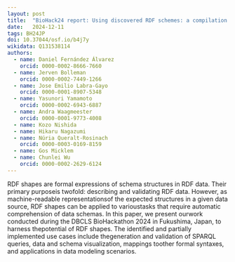 ```yaml
---
layout: post
title:  "BioHack24 report: Using discovered RDF schemes: a compilation of potential use cases for shapes reusage"
date:   2024-12-11
tags: BH24JP
doi: 10.37044/osf.io/b4j7y
wikidata: Q131538114
authors:
  - name: Daniel Fernández Álvarez
    orcid: 0000-0002-8666-7660
  - name: Jerven Bolleman
    orcid: 0000-0002-7449-1266
  - name: Jose Emilio Labra-Gayo
    orcid: 0000-0001-8907-5348
  - name: Yasunori Yamamoto
    orcid: 0000-0002-6943-6887
  - name: Andra Waagmeester
    orcid: 0000-0001-9773-4008
  - name: Kozo Nishida
  - name: Hikaru Nagazumi
  - name: Núria Queralt-Rosinach
    orcid: 0000-0003-0169-8159
  - name: Gos Micklem
  - name: Chunlei Wu
    orcid: 0000-0002-2629-6124
---
```


RDF shapes are formal expressions of schema structures in RDF data. Their primary purposeis twofold: describing and validating RDF data. However, as machine-readable representationsof the expected structures in a given data source, RDF shapes can be applied to varioustasks that require automatic comprehension of data schemas. In this paper, we present ourwork conducted during the DBCLS BioHackathon 2024 in Fukushima, Japan, to harness thepotential of RDF shapes. The identified and partially implemented use cases include thegeneration and validation of SPARQL queries, data and schema visualization, mappings toother formal syntaxes, and applications in data modeling scenarios.

